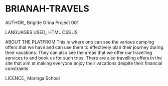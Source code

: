 # BRIANAH-TRAVELS

AUTHOR_
Brigitte Orina 
Project 001

LANGUAGES USED_
HTML
CSS
JS

ABOUT THE PLATFROM
This is where one can see the various camping offers that we have and can use them to effectively plan their journey during their vacations.
They can also see the areas that we offer our travelling services to and book us for such trips.
There are also travelling offers in the site that aim at making everyone enjoy their vacations despite their financial constraints

LICENCE_
Moringa School
